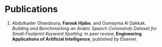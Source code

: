 # Publications
1. Abdulkader Ghandoura, **Farouk Hjabo**, and Oumayma Al Dakkak. *Building and Benchmarking an Arabic Speech Commands Dataset for Small-Footprint Keyword Spotting*. In peer review, **Engineering Applications of Artificial Intelligence**, published by Elsevier.
